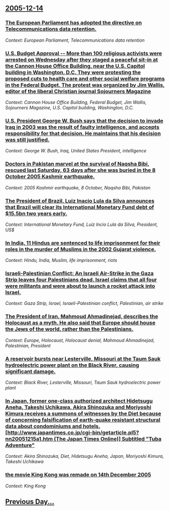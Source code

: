 ## [2005-12-14](/news/2005/12/14/index.md)

### [ The European Parliament has adopted the directive on Telecommunications data retention. ](/news/2005/12/14/the-european-parliament-has-adopted-the-directive-on-telecommunications-data-retention.md)
_Context: European Parliament, Telecommunications data retention_

### [ U.S. Budget Approval -- More than 100 religious activists were arrested on Wednesday after they staged a peaceful sit-in at the Cannon House Office Building, near the U.S. Capitol building in Washington, D.C. They were protesting the proposed cuts to health care and other social welfare programs in the Federal Budget. The protest was organized by Jim Wallis, editor of the liberal Christian journal Sojourners Magazine ](/news/2005/12/14/u-s-budget-approval-a-more-than-100-religious-activists-were-arrested-on-wednesday-after-they-staged-a-peaceful-sit-in-at-the-cannon-hou.md)
_Context: Cannon House Office Building, Federal Budget, Jim Wallis, Sojourners Magazine, U.S. Capitol building, Washington, D.C._

### [ U.S. President George W. Bush says that the decision to invade Iraq in 2003 was the result of faulty intelligence, and accepts responsibility for that decision. He maintains that his decision was still justified. ](/news/2005/12/14/u-s-president-george-w-bush-says-that-the-decision-to-invade-iraq-in-2003-was-the-result-of-faulty-intelligence-and-accepts-responsibili.md)
_Context: George W. Bush, Iraq, United States President, intelligence_

### [ Doctors in Pakistan marvel at the survival of Naqsha Bibi, rescued last Saturday, 63 days after she was buried in the 8 October 2005 Kashmir earthquake. ](/news/2005/12/14/doctors-in-pakistan-marvel-at-the-survival-of-naqsha-bibi-rescued-last-saturday-63-days-after-she-was-buried-in-the-8-october-2005-kashmi.md)
_Context: 2005 Kashmir earthquake, 8 October, Naqsha Bibi, Pakistan_

### [ The President of Brazil, Luiz Inacio Lula da Silva announces that Brazil will clear its International Monetary Fund debt of $15.5bn two years early. ](/news/2005/12/14/the-president-of-brazil-luiz-inacio-lula-da-silva-announces-that-brazil-will-clear-its-international-monetary-fund-debt-of-15-5bn-two-yea.md)
_Context: International Monetary Fund, Luiz Incio Lula da Silva, President, US$_

### [ In India, 11 Hindus are sentenced to life imprisonment for their roles in the murder of Muslims in the 2002 Gujarat violence. ](/news/2005/12/14/in-india-11-hindus-are-sentenced-to-life-imprisonment-for-their-roles-in-the-murder-of-muslims-in-the-2002-gujarat-violence.md)
_Context: Hindu, India, Muslim, life imprisonment, riots_

### [ Israeli-Palestinian Conflict:  An Israeli Air-Strike in the Gaza Strip leaves four Palestinians dead. Israel claims that all four were militants and were about to launch a rocket attack into Israel. ](/news/2005/12/14/israeli-palestinian-conflict-p-an-israeli-air-strike-in-the-gaza-strip-leaves-four-palestinians-dead-israel-claims-that-all-four-were-mil.md)
_Context: Gaza Strip, Israel, Israeli-Palestinian conflict, Palestinian, air strike_

### [ The President of Iran, Mahmoud Ahmadinejad, describes the Holocaust as a myth. He also said that Europe should house the Jews of the world, rather than the Palestinians. ](/news/2005/12/14/the-president-of-iran-mahmoud-ahmadinejad-describes-the-holocaust-as-a-myth-he-also-said-that-europe-should-house-the-jews-of-the-world.md)
_Context: Europe, Holocaust, Holocaust denial, Mahmoud Ahmadinejad, Palestinian, President_

### [ A reservoir bursts near Lesterville, Missouri at the Taum Sauk hydroelectric power plant on the Black River, causing significant damage. ](/news/2005/12/14/a-reservoir-bursts-near-lesterville-missouri-at-the-taum-sauk-hydroelectric-power-plant-on-the-black-river-causing-significant-damage.md)
_Context: Black River, Lesterville, Missouri, Taum Sauk hydroelectric power plant_

### [ In Japan, former one-class authorized architect Hidetsugu Aneha, Takeshi Uchikawa, Akira Shinozuka and Moriyoshi Kimura receives a summons of witnesses by the Diet because of concerning falsification of earth-quake resistant structural data about condominiums and hotels. [http://www.japantimes.co.jp/cgi-bin/getarticle.pl5?nn20051215a1.htm (The Japan Times Online)] Subtitled "Tuba Adventure"](/news/2005/12/14/in-japan-former-one-class-authorized-architect-hidetsugu-aneha-takeshi-uchikawa-akira-shinozuka-and-moriyoshi-kimura-receives-a-summons.md)
_Context: Akira Shinozuka, Diet, Hidetsugu Aneha, Japan, Moriyoshi Kimura, Takeshi Uchikawa_

### [ the movie King Kong was remade on 14th December 2005](/news/2005/12/14/the-movie-king-kong-was-remade-on-14th-december-2005.md)
_Context: King Kong_

## [Previous Day...](/news/2005/12/13/index.md)

